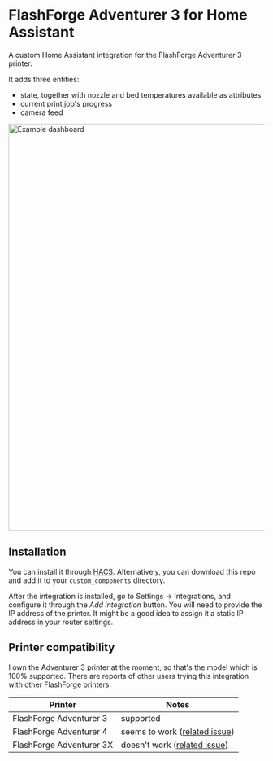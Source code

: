 # FlashForge Adventurer 3 for Home Assistant

A custom Home Assistant integration for the FlashForge Adventurer 3 printer.

It adds three entities:

- state, together with nozzle and bed temperatures available as attributes
- current print job's progress
- camera feed

<img src="https://raw.githubusercontent.com/modrzew/hass-flashforge-adventurer-3/master/example.png" alt="Example dashboard" width="800"/>

## Installation

You can install it through [HACS](https://hacs.xyz/). Alternatively, you can
download this repo and add it to your `custom_components` directory.

After the integration is installed, go to Settings -> Integrations, and
configure it through the _Add integration_ button. You will need to provide the
IP address of the printer. It might be a good idea to assign it a static IP
address in your router settings.

## Printer compatibility

I own the Adventurer 3 printer at the moment, so that's the model which is 100%
supported. There are reports of other users trying this integration with other
FlashForge printers:

| Printer | Notes |
| - | - |
| FlashForge Adventurer 3 | supported |
| FlashForge Adventurer 4 | seems to work ([related issue](https://github.com/modrzew/hass-flashforge-adventurer-3/issues/1)) |
| FlashForge Adventurer 3X | doesn't work ([related issue](https://github.com/modrzew/hass-flashforge-adventurer-3/issues/2)) |
